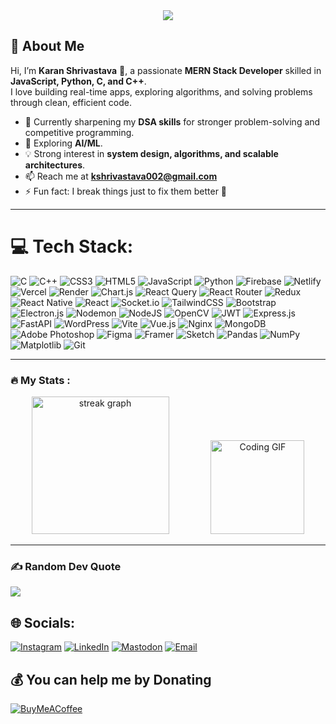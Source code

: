 <div align="center">
  <img src="https://visitor-badge.laobi.icu/badge?page_id=002karan.002karan" />
</div>


## 🚀 About Me  

Hi, I’m **Karan Shrivastava** 👋, a passionate **MERN Stack Developer** skilled in **JavaScript, Python, C, and C++**.  
I love building real-time apps, exploring algorithms, and solving problems through clean, efficient code.  

- 🔭 Currently sharpening my **DSA skills** for stronger problem-solving and competitive programming.  
- 🌱 Exploring **AI/ML**.  
- 💡 Strong interest in **system design, algorithms, and scalable architectures**.  
- 📫 Reach me at **[kshrivastava002@gmail.com](mailto:kahrivastava002@gmail.com)**
- ⚡ Fun fact: I break things just to fix them better 🚀  

---

# 💻 Tech Stack:
![C](https://img.shields.io/badge/c-%2300599C.svg?style=plastic&logo=c&logoColor=white) 
![C++](https://img.shields.io/badge/c++-%2300599C.svg?style=plastic&logo=c%2B%2B&logoColor=white) 
![CSS3](https://img.shields.io/badge/css3-%231572B6.svg?style=plastic&logo=css3&logoColor=white) 
![HTML5](https://img.shields.io/badge/html5-%23E34F26.svg?style=plastic&logo=html5&logoColor=white) 
![JavaScript](https://img.shields.io/badge/javascript-%23323330.svg?style=plastic&logo=javascript&logoColor=%23F7DF1E) 
![Python](https://img.shields.io/badge/python-3670A0?style=plastic&logo=python&logoColor=ffdd54) 
![Firebase](https://img.shields.io/badge/firebase-%23039BE5.svg?style=plastic&logo=firebase) 
![Netlify](https://img.shields.io/badge/netlify-%23000000.svg?style=plastic&logo=netlify&logoColor=#00C7B7) 
![Vercel](https://img.shields.io/badge/vercel-%23000000.svg?style=plastic&logo=vercel&logoColor=white) 
![Render](https://img.shields.io/badge/Render-%46E3B7.svg?style=plastic&logo=render&logoColor=white) 
![Chart.js](https://img.shields.io/badge/chart.js-F5788D.svg?style=plastic&logo=chart.js&logoColor=white) 
![React Query](https://img.shields.io/badge/-React%20Query-FF4154?style=plastic&logo=react%20query&logoColor=white) 
![React Router](https://img.shields.io/badge/React_Router-CA4245?style=plastic&logo=react-router&logoColor=white) 
![Redux](https://img.shields.io/badge/redux-%23593d88.svg?style=plastic&logo=redux&logoColor=white) 
![React Native](https://img.shields.io/badge/react_native-%2320232a.svg?style=plastic&logo=react&logoColor=%2361DAFB) 
![React](https://img.shields.io/badge/react-%2320232a.svg?style=plastic&logo=react&logoColor=%2361DAFB) 
![Socket.io](https://img.shields.io/badge/Socket.io-black?style=plastic&logo=socket.io&badgeColor=010101) 
![TailwindCSS](https://img.shields.io/badge/tailwindcss-%2338B2AC.svg?style=plastic&logo=tailwind-css&logoColor=white) 
![Bootstrap](https://img.shields.io/badge/bootstrap-%238511FA.svg?style=plastic&logo=bootstrap&logoColor=white) 
![Electron.js](https://img.shields.io/badge/Electron-191970?style=plastic&logo=Electron&logoColor=white) 
![Nodemon](https://img.shields.io/badge/NODEMON-%23323330.svg?style=plastic&logo=nodemon&logoColor=%BBDEAD) 
![NodeJS](https://img.shields.io/badge/node.js-6DA55F?style=plastic&logo=node.js&logoColor=white) 
![OpenCV](https://img.shields.io/badge/opencv-%23white.svg?style=plastic&logo=opencv&logoColor=white) 
![JWT](https://img.shields.io/badge/JWT-black?style=plastic&logo=JSON%20web%20tokens) 
![Express.js](https://img.shields.io/badge/express.js-%23404d59.svg?style=plastic&logo=express&logoColor=%2361DAFB) 
![FastAPI](https://img.shields.io/badge/FastAPI-005571?style=plastic&logo=fastapi) 
![WordPress](https://img.shields.io/badge/WordPress-%23117AC9.svg?style=plastic&logo=WordPress&logoColor=white) 
![Vite](https://img.shields.io/badge/vite-%23646CFF.svg?style=plastic&logo=vite&logoColor=white) 
![Vue.js](https://img.shields.io/badge/vue.js-%2335495e.svg?style=plastic&logo=vuedotjs&logoColor=%234FC08D) 
![Nginx](https://img.shields.io/badge/nginx-%23009639.svg?style=plastic&logo=nginx&logoColor=white) 
![MongoDB](https://img.shields.io/badge/MongoDB-%234ea94b.svg?style=plastic&logo=mongodb&logoColor=white) 
![Adobe Photoshop](https://img.shields.io/badge/adobe%20photoshop-%2331A8FF.svg?style=plastic&logo=adobe%20photoshop&logoColor=white) 
![Figma](https://img.shields.io/badge/figma-%23F24E1E.svg?style=plastic&logo=figma&logoColor=white) 
![Framer](https://img.shields.io/badge/Framer-black?style=plastic&logo=framer&logoColor=blue) 
![Sketch](https://img.shields.io/badge/Sketch-FFB387?style=plastic&logo=sketch&logoColor=black) 
![Pandas](https://img.shields.io/badge/pandas-%23150458.svg?style=plastic&logo=pandas&logoColor=white) 
![NumPy](https://img.shields.io/badge/numpy-%23013243.svg?style=plastic&logo=numpy&logoColor=white) 
![Matplotlib](https://img.shields.io/badge/Matplotlib-%23ffffff.svg?style=plastic&logo=Matplotlib&logoColor=black) 
![Git](https://img.shields.io/badge/git-%23F05033.svg?style=plastic&logo=git&logoColor=white) 

---

<h3 align="left">🔥 My Stats :</h3>

<div align="center">
  <img src="https://streak-stats.demolab.com?user=002karan&locale=en&mode=daily&theme=dark&hide_border=false&border_radius=5&order=3" height="220" alt="streak graph" />
  &nbsp;&nbsp;&nbsp;&nbsp;&nbsp;&nbsp;&nbsp;&nbsp;&nbsp;&nbsp;&nbsp;&nbsp;&nbsp;&nbsp;&nbsp;
  <img src="https://media.giphy.com/media/M9gbBd9nbDrOTu1Mqx/giphy.gif" width="150" alt="Coding GIF"/>
</div>

---

### ✍️ Random Dev Quote
![](https://quotes-github-readme.vercel.app/api?type=horizontal&theme=merko)


## 🌐 Socials:
[![Instagram](https://img.shields.io/badge/Instagram-%23E4405F.svg?logo=Instagram&logoColor=white)](https://www.instagram.com/karan.______.x) 
[![LinkedIn](https://img.shields.io/badge/LinkedIn-%230077B5.svg?logo=linkedin&logoColor=white)](https://www.linkedin.com/in/iamkaranshrivastava/) 
[![Mastodon](https://img.shields.io/badge/-MASTODON-%232B90D9?logo=mastodon&logoColor=white)](https://mastodon.social/@karanshrivastava) 
[![Email](https://img.shields.io/badge/Email-D14836?logo=gmail&logoColor=white)](mailto:kshrivastava002@gmail.com) 

## 💰 You can help me by Donating
[![BuyMeACoffee](https://img.shields.io/badge/Buy%20Me%20a%20Coffee-ffdd00?style=for-the-badge&logo=buy-me-a-coffee&logoColor=black)](https://buymeacoffee.com/karanshrivastava) 

<!-- Proudly created with GPRM ( https://gprm.itsvg.in ) -->
